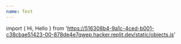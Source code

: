```yaml
---
name: Test
---
```


import { Hi, Hello } from 'https://516308b4-9a1c-4ced-b001-c38cbae51423-00-878de4e7qwep.hacker.replit.dev/static/objects.js'

<Hi></Hi>

<Hello></Hello>
